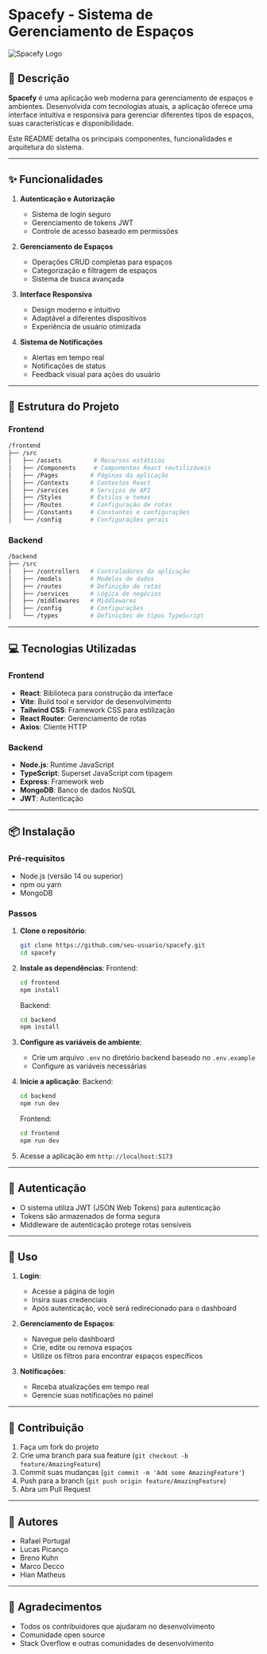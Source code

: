 # Spacefy - Sistema de Gerenciamento de Espaços

![Spacefy Logo](frontend/src/assets/Logo.svg)

## 📄 Descrição

**Spacefy** é uma aplicação web moderna para gerenciamento de espaços e ambientes. Desenvolvida com tecnologias atuais, a aplicação oferece uma interface intuitiva e responsiva para gerenciar diferentes tipos de espaços, suas características e disponibilidade.

Este README detalha os principais componentes, funcionalidades e arquitetura do sistema.

---

## ✨ Funcionalidades

1. **Autenticação e Autorização**
   - Sistema de login seguro
   - Gerenciamento de tokens JWT
   - Controle de acesso baseado em permissões

2. **Gerenciamento de Espaços**
   - Operações CRUD completas para espaços
   - Categorização e filtragem de espaços
   - Sistema de busca avançada

3. **Interface Responsiva**
   - Design moderno e intuitivo
   - Adaptável a diferentes dispositivos
   - Experiência de usuário otimizada

4. **Sistema de Notificações**
   - Alertas em tempo real
   - Notificações de status
   - Feedback visual para ações do usuário

---

## 📁 Estrutura do Projeto

### Frontend
```bash
/frontend
├── /src
│   ├── /assets         # Recursos estáticos
│   ├── /Components     # Componentes React reutilizáveis
│   ├── /Pages         # Páginas da aplicação
│   ├── /Contexts      # Contextos React
│   ├── /services      # Serviços de API
│   ├── /Styles        # Estilos e temas
│   ├── /Routes        # Configuração de rotas
│   ├── /Constants     # Constantes e configurações
│   └── /config        # Configurações gerais
```

### Backend
```bash
/backend
├── /src
│   ├── /controllers   # Controladores da aplicação
│   ├── /models        # Modelos de dados
│   ├── /routes        # Definição de rotas
│   ├── /services      # Lógica de negócios
│   ├── /middlewares   # Middlewares
│   ├── /config        # Configurações
│   └── /types         # Definições de tipos TypeScript
```

---

## 💻 Tecnologias Utilizadas

### Frontend
- **React**: Biblioteca para construção da interface
- **Vite**: Build tool e servidor de desenvolvimento
- **Tailwind CSS**: Framework CSS para estilização
- **React Router**: Gerenciamento de rotas
- **Axios**: Cliente HTTP

### Backend
- **Node.js**: Runtime JavaScript
- **TypeScript**: Superset JavaScript com tipagem
- **Express**: Framework web
- **MongoDB**: Banco de dados NoSQL
- **JWT**: Autenticação

---

## 📦 Instalação

### Pré-requisitos
- Node.js (versão 14 ou superior)
- npm ou yarn
- MongoDB

### Passos

1. **Clone o repositório**:
   ```bash
   git clone https://github.com/seu-usuario/spacefy.git
   cd spacefy
   ```

2. **Instale as dependências**:
   Frontend:
   ```bash
   cd frontend
   npm install
   ```

   Backend:
   ```bash
   cd backend
   npm install
   ```

3. **Configure as variáveis de ambiente**:
   - Crie um arquivo `.env` no diretório backend baseado no `.env.example`
   - Configure as variáveis necessárias

4. **Inicie a aplicação**:
   Backend:
   ```bash
   cd backend
   npm run dev
   ```

   Frontend:
   ```bash
   cd frontend
   npm run dev
   ```

5. Acesse a aplicação em `http://localhost:5173`

---

## 🔑 Autenticação

- O sistema utiliza JWT (JSON Web Tokens) para autenticação
- Tokens são armazenados de forma segura
- Middleware de autenticação protege rotas sensíveis

---

## 📖 Uso

1. **Login**:
   - Acesse a página de login
   - Insira suas credenciais
   - Após autenticação, você será redirecionado para o dashboard

2. **Gerenciamento de Espaços**:
   - Navegue pelo dashboard
   - Crie, edite ou remova espaços
   - Utilize os filtros para encontrar espaços específicos

3. **Notificações**:
   - Receba atualizações em tempo real
   - Gerencie suas notificações no painel

---

## 🤝 Contribuição

1. Faça um fork do projeto
2. Crie uma branch para sua feature (`git checkout -b feature/AmazingFeature`)
3. Commit suas mudanças (`git commit -m 'Add some AmazingFeature'`)
4. Push para a branch (`git push origin feature/AmazingFeature`)
5. Abra um Pull Request

---

## 👥 Autores

- Rafael Portugal
- Lucas Picanço
- Breno Kuhn
- Marco Decco
- Hian Matheus

---

## 🙏 Agradecimentos

- Todos os contribuidores que ajudaram no desenvolvimento
- Comunidade open source
- Stack Overflow e outras comunidades de desenvolvimento 
